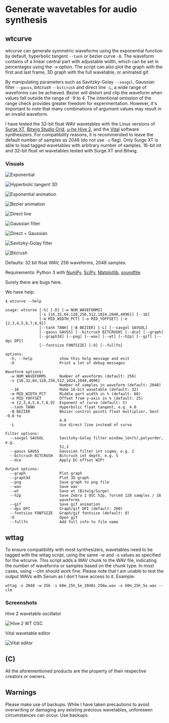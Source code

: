 # Generate wavetables for audio synthesis

## wtcurve

wtcurve can generate symmetric waveforms using the exponential function by default, hyperbolic tangent `--tanh` or bezier curve `-B`. The waveform contains of a linear central part with adjustable width, which can be set in percentages using the `-m` option. The script can also plot the graph with the first and last frame, 3D graph with the full wavetable, or animated gif.

By manipulating parameters such as Savitzky-Golay `--savgol`, Gaussian filter `--gauss`, bitcrush `--bitcrush`  and direct line `-L`, a wide range of waveforms can be achieved. Bezier will distort and clip the waveform when values fall outside the range of -9 to 4. The intentional omission of the range check provides greater freedom for experimentation. However, it's important to note that many combinations of argument values may result in an invalid waveform.

I have tested the 32-bit float WAV wavetables with the Linux versions of [Surge XT](https://surge-synthesizer.github.io/), [Bitwig Studio Grid](https://www.bitwig.com/the-grid/), [u-he Hive 2](https://u-he.com/products/hive/), and the [Vital](https://vital.audio/) software synthesizers. For compatibility reasons, it is recommended to leave the default number of samples as 2048 (do not use `-s` flag). Only Surge XT is able to load tagged wavetables with arbitrary number of samples. 16-bit int and 32-bit float wt wavetables tested with Surge XT and Bitwig.

### Visuals

![Exponential](images/60m_25h_5e_3d.jpg "Exponential")

![Hyperbolic tangent 3D](images/35m_25h_F4ht_3d.jpg "Hyperbolic tangent")

![Exponential animation](images/60m_25h_5e_anim.gif "Exponential function")

![Bezier animation](images/60m_25h_F-7bz_anim.gif "Bezier function")

![Direct line](images/60m_25h_dl_anim.gif "Direct line")

![Gaussian filter](images/60m_25h_9e_ga40_anim.gif "Gaussian filter")

![Direct + Gaussian](images/60m_25h_dl_ga40_anim.gif "Direct + Gaussian")

![Savitzky-Golay filter](images/60m_25h_5e_sg10-3_anim.gif "Savitzky-Golay filter")

![Bitcrush](images/60m_25h_5e_bc4_anim.gif "Bitcrush")

Defaults: 32 bit float WAV, 256 waveforms, 2048 samples.

Requirements: Python 3 with [NumPy](https://numpy.org/install/), [SciPy](https://scipy.org/), [Matplotlib](https://matplotlib.org), [soundfile](https://github.com/bastibe/python-soundfile).

Surely there are bugs here.

We have help:

```text
$ wtcurve --help

usage: wtcurve [-h] [-D] [-w NUM_WAVEFORMS]
               [-s {16,32,64,128,256,512,1024,2048,4096}] [--16]
               [-m MID_WIDTH_PCT] [-o MID_YOFFSET] [-e {2,3,4,5,6,7,8,9}]
               [--tanh TANH] [-B BEZIER] [-L] [--savgol SAVGOL]
               [--gauss GAUSS] [--bitcrush BITCRUSH] [--dco] [--graph]
               [--graph3d] [--png] [--wav] [--wt] [--h2p] [--gif] [--dpi DPI]
               [--fontsize FONTSIZE] [-O] [--fullfn]

options:
  -h, --help            show this help message and exit
  -D                    Print a lot of debug messages

Waveform options:
  -w NUM_WAVEFORMS      Number of waveforms (default: 256)
  -s {16,32,64,128,256,512,1024,2048,4096}
                        Number of samples in waveform (default: 2048)
  --16                  Make 16-bit wavetable (default: 32)
  -m MID_WIDTH_PCT      Middle part width in % (default: 60)
  -o MID_YOFFSET        Offset from y-axis in % (default: 25)
  -e {2,3,4,5,6,7,8,9}  Exponent of curve (default: 5)
  --tanh TANH           Hyperbolic float tangent, e.g. 4.0
  -B BEZIER             Bezier control points float multiplier, best -9.0 to
                        4.0
  -L                    Use direct line instead of curve

Filter options:
  --savgol SAVGOL       Savitzky-Golay filter window_len(%),polyorder, e.g.
                        51,3
  --gauss GAUSS         Gaussian filter int sigma, e.g. 2
  --bitcrush BITCRUSH   Bitcrush int depth, e.g. 5
  --dco                 Apply DC offset WIP!

Output options:
  --graph               Plot graph
  --graph3d             Plot 3D graph
  --png                 Save graph to png file
  --wav                 Save wav
  --wt                  Save wt (Bitwig/Surge)
  --h2p                 Save Zebra 2 OSC h2p, forced 128 samples / 16
                        waveforms
  --gif                 Save gif animation
  --dpi DPI             Graph/gif DPI (default: 200)
  --fontsize FONTSIZE   Graph/gif fontsize (default: 8)
  -O                    Open gif
  --fullfn              Add full info to file name
```

## wttag

To ensure compatibility with most synthesizers, wavetables need to be tagged with the wttag script, using the same -w and -s values as specified for the wtcurve. This script adds a WAV chunk to the WAV file, indicating the number of waveforms or samples based on the chunk type. In most cases, using --clm should work fine. Please note that I am unable to test the output WAVs with Serum as I don't have access to it. Example:

```text
wttag -s 2048 -w 256 -i 60m_25h_5e_2048s_256w.wav -o 60m_25h_5e.wav --clm
```

### Screenshots

Hive 2 wavetable oscillator

![Hive 2 WT OSC](images/hive_wt.jpg)

Vital wavetable editor

![Vital editor](images/vital_wt.jpg)

## (C)

All the aforementioned products are the property of their respective creators or owners.

## Warnings

Please make use of backups. While I have taken precautions to avoid overwriting or damaging any existing precious wavetables, unforeseen circumstances can occur. Use backups.
